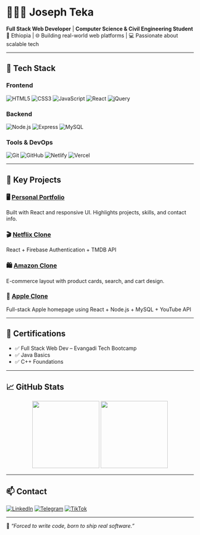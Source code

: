 # 👨🏽‍💻 Joseph Teka

**Full Stack Web Developer** | **Computer Science & Civil Engineering Student**  
📍 Ethiopia | 🌐 Building real-world web platforms | 💻 Passionate about scalable tech

---

## 🔧 Tech Stack

### Frontend
![HTML5](https://img.shields.io/badge/HTML-E34F26?style=for-the-badge&logo=html5&logoColor=white)
![CSS3](https://img.shields.io/badge/CSS-1572B6?style=for-the-badge&logo=css3&logoColor=white)
![JavaScript](https://img.shields.io/badge/JavaScript-F7DF1E?style=for-the-badge&logo=javascript&logoColor=black)
![React](https://img.shields.io/badge/React-61DAFB?style=for-the-badge&logo=react&logoColor=black)
![jQuery](https://img.shields.io/badge/jQuery-0769AD?style=for-the-badge&logo=jquery&logoColor=white)

### Backend
![Node.js](https://img.shields.io/badge/Node.js-339933?style=for-the-badge&logo=node.js&logoColor=white)
![Express](https://img.shields.io/badge/Express.js-000000?style=for-the-badge&logo=express&logoColor=white)
![MySQL](https://img.shields.io/badge/MySQL-4479A1?style=for-the-badge&logo=mysql&logoColor=white)

### Tools & DevOps
![Git](https://img.shields.io/badge/Git-F05032?style=for-the-badge&logo=git&logoColor=white)
![GitHub](https://img.shields.io/badge/GitHub-000?style=for-the-badge&logo=github&logoColor=white)
![Netlify](https://img.shields.io/badge/Netlify-00C7B7?style=for-the-badge&logo=netlify&logoColor=white)
![Vercel](https://img.shields.io/badge/Vercel-000?style=for-the-badge&logo=vercel&logoColor=white)

---

## 📌 Key Projects

### 🖥️ [Personal Portfolio](https://joseph-teka.netlify.app/)
Built with React and responsive UI. Highlights projects, skills, and contact info.

### 🎬 [Netflix Clone](https://github.com/Josy216/netflix)
React + Firebase Authentication + TMDB API

### 🛍️ [Amazon Clone](https://github.com/Josy216/My-Amazon)
E-commerce layout with product cards, search, and cart design.

### 🍎 [Apple Clone](https://github.com/Josy216/Apple)
Full-stack Apple homepage using React + Node.js + MySQL + YouTube API

---

## 📜 Certifications

- ✅ Full Stack Web Dev – Evangadi Tech Bootcamp  
- ✅ Java Basics  
- ✅ C++ Foundations  

---

## 📈 GitHub Stats

<p align="center">
  <img src="https://github-readme-stats.vercel.app/api?username=Josy216&show_icons=true&theme=tokyonight" height="180" />
  <img src="https://github-readme-streak-stats.herokuapp.com/?user=Josy216&theme=tokyonight" height="180"/>
</p>

---

## 📫 Contact

[![LinkedIn](https://img.shields.io/badge/LinkedIn-0077B5?style=flat-square&logo=linkedin&logoColor=white)](https://linkedin.com/in/joseph-teka-271661309)
[![Telegram](https://img.shields.io/badge/Telegram-2CA5E0?style=flat-square&logo=telegram&logoColor=white)](https://t.me/josephteka)
[![TikTok](https://img.shields.io/badge/TikTok-000000?style=flat-square&logo=tiktok&logoColor=white)](https://www.tiktok.com/@jocode216)

---

🧠 _“Forced to write code, born to ship real software.”_
